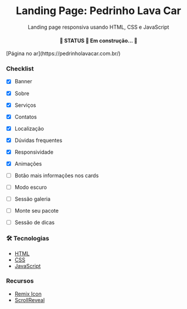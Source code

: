 <h1 align="center">Landing Page: Pedrinho Lava Car</h1>

<p align="center">Landing page responsiva usando HTML, CSS e JavaScript</p>
<h4 align="center"> 
	🚧  STATUS 🚀 Em construção...  🚧
</h4>
[Página no ar](https://pedrinholavacar.com.br/)

### Checklist

- [x] Banner
- [x] Sobre
- [x] Serviços
- [x] Contatos
- [x] Localização
- [x] Dúvidas frequentes
- [x] Responsividade
- [x] Animações
- [ ] Botão mais informações nos cards
- [ ] Modo escuro
- [ ] Sessão galeria
- [ ] Monte seu pacote
- [ ] Sessão de dicas



### 🛠 Tecnologias

- [HTML](https://developer.mozilla.org/pt-BR/docs/Web/HTML)
- [CSS](https://developer.mozilla.org/pt-BR/docs/Web/CSS)
- [JavaScript](https://developer.mozilla.org/pt-BR/docs/Web/JavaScript)

### Recursos
- [Remix Icon](https://remixicon.com/)
- [ScrollReveal](https://scrollrevealjs.org/)




















<!-- 
- [x] Corrigir responsividade
- [x] Terminar aba de serviços
- [x] Implementar área de contatos
- [x] Implementar área de dúvidas
- [x] Implementar cabeçalho
- [ ] Escrever todas as informações que preciso para colocar na página
- [x] Fazer retoques
- [ ] Fazer um readme 
- [ ] Postar no github
- [ ] Comprar serviço de roteamento e domínio -->